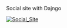 Social site with Dajngo</br>

<a href='https://postimages.org/' target='_blank'><img src='https://i.postimg.cc/7LmjMDts/social.gif' border='0' alt='Social_Site'/></a>
